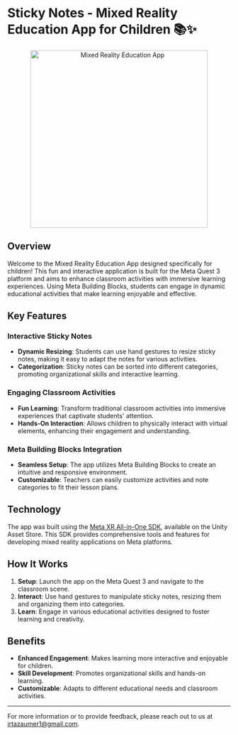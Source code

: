 # Sticky Notes - Mixed Reality Education App for Children 📚✨

<p align="center">
  <img src="https://github.com/user-attachments/assets/f313a4a4-0205-434f-bec1-1169a7f88769" alt="Mixed Reality Education App" width="400"/>
</p>

## Overview
Welcome to the Mixed Reality Education App designed specifically for children! This fun and interactive application is built for the Meta Quest 3 platform and aims to enhance classroom activities with immersive learning experiences. Using Meta Building Blocks, students can engage in dynamic educational activities that make learning enjoyable and effective.

## Key Features

### Interactive Sticky Notes
- **Dynamic Resizing**: Students can use hand gestures to resize sticky notes, making it easy to adapt the notes for various activities.
- **Categorization**: Sticky notes can be sorted into different categories, promoting organizational skills and interactive learning.

### Engaging Classroom Activities
- **Fun Learning**: Transform traditional classroom activities into immersive experiences that captivate students' attention.
- **Hands-On Interaction**: Allows children to physically interact with virtual elements, enhancing their engagement and understanding.

### Meta Building Blocks Integration
- **Seamless Setup**: The app utilizes Meta Building Blocks to create an intuitive and responsive environment.
- **Customizable**: Teachers can easily customize activities and note categories to fit their lesson plans.

## Technology
The app was built using the [Meta XR All-in-One SDK](https://assetstore.unity.com/packages/tools/integration/meta-xr-all-in-one-sdk-269657), available on the Unity Asset Store. This SDK provides comprehensive tools and features for developing mixed reality applications on Meta platforms.

## How It Works
1. **Setup**: Launch the app on the Meta Quest 3 and navigate to the classroom scene.
2. **Interact**: Use hand gestures to manipulate sticky notes, resizing them and organizing them into categories.
3. **Learn**: Engage in various educational activities designed to foster learning and creativity.

## Benefits
- **Enhanced Engagement**: Makes learning more interactive and enjoyable for children.
- **Skill Development**: Promotes organizational skills and hands-on learning.
- **Customizable**: Adapts to different educational needs and classroom activities.

---

For more information or to provide feedback, please reach out to us at [irtazaumer1@gmail.com](mailto:irtazaumer1@gmail.com).
